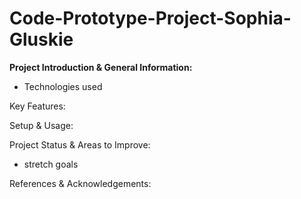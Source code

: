 # Code-Prototype-Project-Sophia-Gluskie

**Project Introduction & General Information:**
- Technologies used

Key Features:

Setup & Usage:

Project Status & Areas to Improve:
- stretch goals

References & Acknowledgements:
